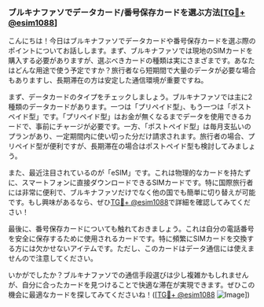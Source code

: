 ### ブルキナファソでデータカード/番号保存カードを選ぶ方法[[TG💪+ @esim1088](https://t.me/s/esim1088)]

こんにちは！今日はブルキナファソでデータカードや番号保存カードを選ぶ際のポイントについてお話しします。まず、ブルキナファソでは現地のSIMカードを購入する必要がありますが、選ぶべきカードの種類は実にさまざまです。あなたはどんな用途で使う予定ですか？旅行者なら短期間で大量のデータが必要な場合もありますし、長期滞在の方は安定した通信環境が重要ですね。

まず、データカードのタイプをチェックしましょう。ブルキナファソでは主に2種類のデータカードがあります。一つは「プリペイド型」、もう一つは「ポストペイド型」です。「プリペイド型」はお金が無くなるまでデータを使用できるカードで、事前にチャージが必要です。一方、「ポストペイド型」は毎月支払いのプランがあり、一定期間内に使い切った分だけ請求されます。旅行者の場合、プリペイド型が便利ですが、長期滞在の場合はポストペイド型も検討してみましょう。

また、最近注目されているのが「eSIM」です。これは物理的なカードを持たずに、スマートフォンに直接ダウンロードできるSIMカードです。特に国際旅行者には非常に便利で、ブルキナファソだけでなく他の国でも簡単に切り替えが可能です。もし興味があるなら、ぜひ[TG💪+ @esim1088](https://t.me/s/esim1088)で詳細を確認してみてください！

最後に、番号保存カードについても触れておきましょう。これは自分の電話番号を安全に保存するために使用されるカードです。特に頻繁にSIMカードを交換する方には欠かせないアイテムです。ただし、このカードはデータ通信には使えませんので注意してください。

いかがでしたか？ブルキナファソでの通信手段選びは少し複雑かもしれませんが、自分に合ったカードを見つけることで快適な滞在が実現できます。ぜひこの機会に最適なカードを探してみてくださいね！([[TG💪+ @esim1088](https://t.me/s/esim1088) ![Image](https://i.postimg.cc/Y0z9fWf4/image.png)])